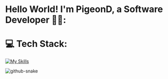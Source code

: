 # Hello World! I'm PigeonD, a Software Developer 👋🏼:

# 💻 Tech Stack:
[![My Skills](https://skillicons.dev/icons?i=html,css,js,java,kotlin,swift,flutter,dotnet,gradle,c,cs,cpp,pytorch,anaconda,aws,azure,mongodb,bitbucket,sqlite,docker,gcp,git,github,stackoverflow,idea,linux,ps,py,unity,blender,figma,gmail&perline=15)](https://skillicons.dev)

<picture>
  <source media="(prefers-color-scheme: dark)" srcset="https://raw.githubusercontent.com/Ding808/PigeonD/output/github-snake-dark.svg" />
  <source media="(prefers-color-scheme: light)" srcset="https://raw.githubusercontent.com/Ding808/PigeonD/output/github-snake.svg" />
  <img alt="github-snake" src="https://raw.githubusercontent.com/Ding808/PigeonD/output/github-snake.svg" />
</picture>
